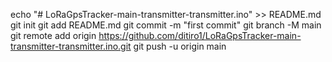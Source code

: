 echo "# LoRaGpsTracker-main-transmitter-transmitter.ino" >> README.md
git init
git add README.md
git commit -m "first commit"
git branch -M main
git remote add origin https://github.com/ditiro1/LoRaGpsTracker-main-transmitter-transmitter.ino.git
git push -u origin main
